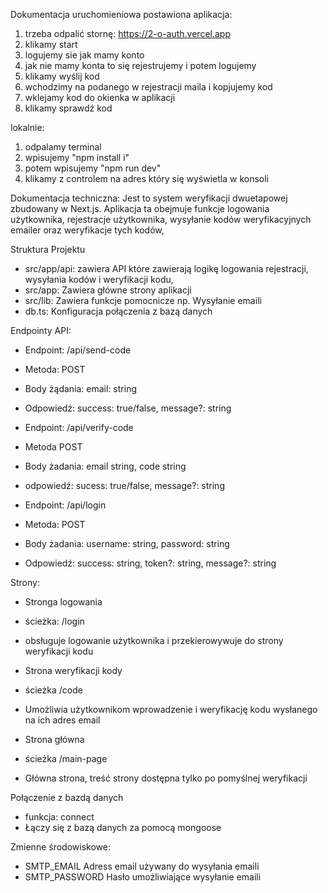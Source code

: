 Dokumentacja uruchomieniowa
postawiona aplikacja:
1. trzeba odpalić stornę: https://2-o-auth.vercel.app
2. klikamy start
3. logujemy sie jak mamy konto
4. jak nie mamy konta to się rejestrujemy i potem logujemy
5. klikamy wyślij kod 
6. wchodzimy na podanego w rejestracji maila i kopjujemy kod
7. wklejamy kod do okienka w aplikacji
8. klikamy sprawdź kod

lokalnie:
1. odpalamy terminal
2. wpisujemy "npm install i"
3. potem wpisujemy "npm run dev"
4. klikamy z controlem na adres który się wyświetla w konsoli

Dokumentacja techniczna:
Jest to system weryfikacji dwuetapowej zbudowany w Next.js. Aplikacja ta obejmuje funkcje logowania użytkownika, rejestracje użytkownika, wysyłanie kodów weryfikacyjnych emailer oraz weryfikacje tych kodów,

Struktura Projektu
- src/app/api: zawiera API które zawierają logikę logowania rejestracji, wysyłania kodów i weryfikacji kodu,
- src/app: Zawiera główne strony aplikacji
- src/lib: Zawiera funkcje pomocnicze np. Wysyłanie emaili
- db.ts: Konfiguracja połączenia z bazą danych

Endpointy API:

- Endpoint: /api/send-code
- Metoda: POST
- Body żądania: email: string
- Odpowiedź: success: true/false, message?: string

- Endpoint: /api/verify-code
- Metoda POST
- Body żadania: email string, code string
- odpowiedź: sucess: true/false, message?: string

- Endpoint: /api/login
- Metoda: POST
- Body żadania: username: string, password: string
- Odpowiedź: success: string, token?: string, message?: string

Strony:

- Stronga logowania
- ścieżka: /login
- obsługuje logowanie użytkownika i przekierowywuje do strony weryfikacji kodu

- Strona weryfikacji kody
- ścieżka /code
- Umożliwia użytkownikom wprowadzenie i weryfikację kodu wysłanego na ich adres email

- Strona główna
- ścieżka /main-page
- Główna strona, treść strony dostępna tylko po pomyślnej weryfikacji

Połączenie z bazdą danych
- funkcja: connect
- Łączy się z bazą danych za pomocą mongoose

Zmienne środowiskowe:

- SMTP_EMAIL Adress email używany do wysyłania emaili
- SMTP_PASSWORD Hasło umożliwiające wysyłanie emaili

